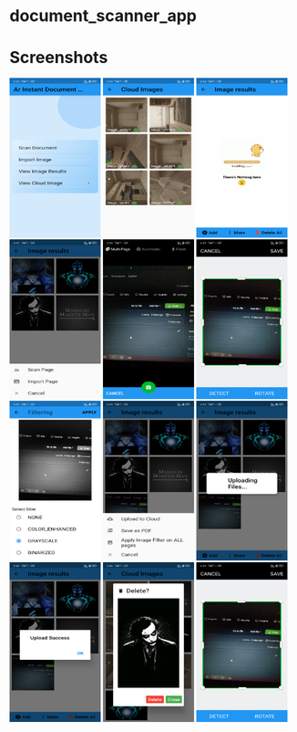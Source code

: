 # document_scanner_app

# Screenshots
<img src="https://github.com/rahamanar/document_scanner_app/blob/main/Screenshot1.png" width="160" height="280">          <img src="https://github.com/rahamanar/document_scanner_app/blob/main/Screenshot2.png" width="160" height="280">          <img src="https://github.com/rahamanar/document_scanner_app/blob/main/Screenshot3.png" width="160" height="280">
<br/>
<img src="https://github.com/rahamanar/document_scanner_app/blob/main/Screenshot4.png" width="160" height="280">          <img src="https://github.com/rahamanar/document_scanner_app/blob/main/Screenshot5.png" width="160" height="280">          <img src="https://github.com/rahamanar/document_scanner_app/blob/main/Screenshot6.png" width="160" height="280">
<br/>
<img src="https://github.com/rahamanar/document_scanner_app/blob/main/Screenshot7.png" width="160" height="280">          <img src="https://github.com/rahamanar/document_scanner_app/blob/main/Screenshot8.png" width="160" height="280">          <img src="https://github.com/rahamanar/document_scanner_app/blob/main/Screenshot9.png" width="160" height="280">
<br/>
<img src="https://github.com/rahamanar/document_scanner_app/blob/main/Screenshot10.png" width="160" height="280">          <img src="https://github.com/rahamanar/document_scanner_app/blob/main/Screenshot11.png" width="160" height="280">          <img src="https://github.com/rahamanar/document_scanner_app/blob/main/Screenshot6.png" width="160" height="280">
